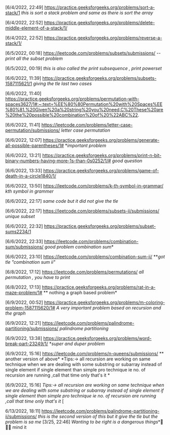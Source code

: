 
[6/4/2022, 22:49]  https://practice.geeksforgeeks.org/problems/sort-a-stack/1      *this is sort a stack problem and same as there is sort the array*

[6/4/2022, 22:52]  https://practice.geeksforgeeks.org/problems/delete-middle-element-of-a-stack/1/

[6/4/2022, 22:52]  https://practice.geeksforgeeks.org/problems/reverse-a-stack/1/

[6/5/2022, 00:18]  https://leetcode.com/problems/subsets/submissions/     *--print all the subset problem*

[6/5/2022, 00:19]  *this is also called the print subsequence , print powerset*

[6/6/2022, 11:39]  https://practice.geeksforgeeks.org/problems/subsets-1587115621/1   *giving the tle last two cases*

[6/6/2022, 11:40]  https://practice.geeksforgeeks.org/problems/permutation-with-spaces3627/1#:~:text=%EE%80%80Permutation%20with%20Spaces%EE%80%81.%20Given%20a%20string%20you%20need,C%20These%20are%20the%20possible%20combination%20of%20%22ABC%22.

[6/6/2022, 11:41]  https://leetcode.com/problems/letter-case-permutation/submissions/     *letter case permutation*

[6/6/2022, 12:07]  https://practice.geeksforgeeks.org/problems/generate-all-possible-parentheses/1#   **important problem*

[6/6/2022, 13:21]  https://practice.geeksforgeeks.org/problems/print-n-bit-binary-numbers-having-more-1s-than-0s0252/1/#     *good question*

[6/6/2022, 13:33]  https://practice.geeksforgeeks.org/problems/game-of-death-in-a-circle1840/1/

[6/6/2022, 13:50]  https://leetcode.com/problems/k-th-symbol-in-grammar/     *kth symbol in grammer*

[6/6/2022, 22:17]  *same code but it did not give the tle*

[6/6/2022, 22:17]  https://leetcode.com/problems/subsets-ii/submissions/     *unique subset*

[6/6/2022, 22:32]  https://practice.geeksforgeeks.org/problems/subset-sums2234/1

[6/6/2022, 22:33]  https://leetcode.com/problems/combination-sum/submissions/    *good problem     combination sum**

[6/6/2022, 23:10]  https://leetcode.com/problems/combination-sum-ii/    ***got tle "combination sum ii"*

[6/8/2022, 17:12]  https://leetcode.com/problems/permutations/    *all permutation , you have to print*

[6/8/2022, 17:13]  https://practice.geeksforgeeks.org/problems/rat-in-a-maze-problem/1#   ** nothing a graph based problem*

[6/9/2022, 00:52]  https://practice.geeksforgeeks.org/problems/m-coloring-problem-1587115620/1#   *A very important problem based on recursion and the graph*

[6/9/2022, 12:21]  https://leetcode.com/problems/palindrome-partitioning/submissions/    *palindrome partitioning*

[6/9/2022, 13:38]  https://practice.geeksforgeeks.org/problems/word-break-part-23249/1/    **super and duper problem*

[6/9/2022, 15:16]  https://leetcode.com/problems/n-queens/submissions/   ** another version of above*   *Tips:-> all recursion are working on same technique when we are dealing with some substring or subarray instead of single element        if single element than simple pro technique ie no. of recursion are running ,call that time only that's it *

[6/9/2022, 15:16]  *Tips:-> all recursion are working on same technique when we are dealing with some substring or subarray instead of single element        if single element than simple pro technique ie no. of recursion are running ,call that time only that's it*
[
    
6/13/2022, 18:11]  https://leetcode.com/problems/palindrome-partitioning-ii/submissions/     *this is the second version of this but it give the tle but the problem is sa
me*
[3/25, 22:46]  *Wanting to be  right is a dangerous things**🥳🥳🥳 mind it
